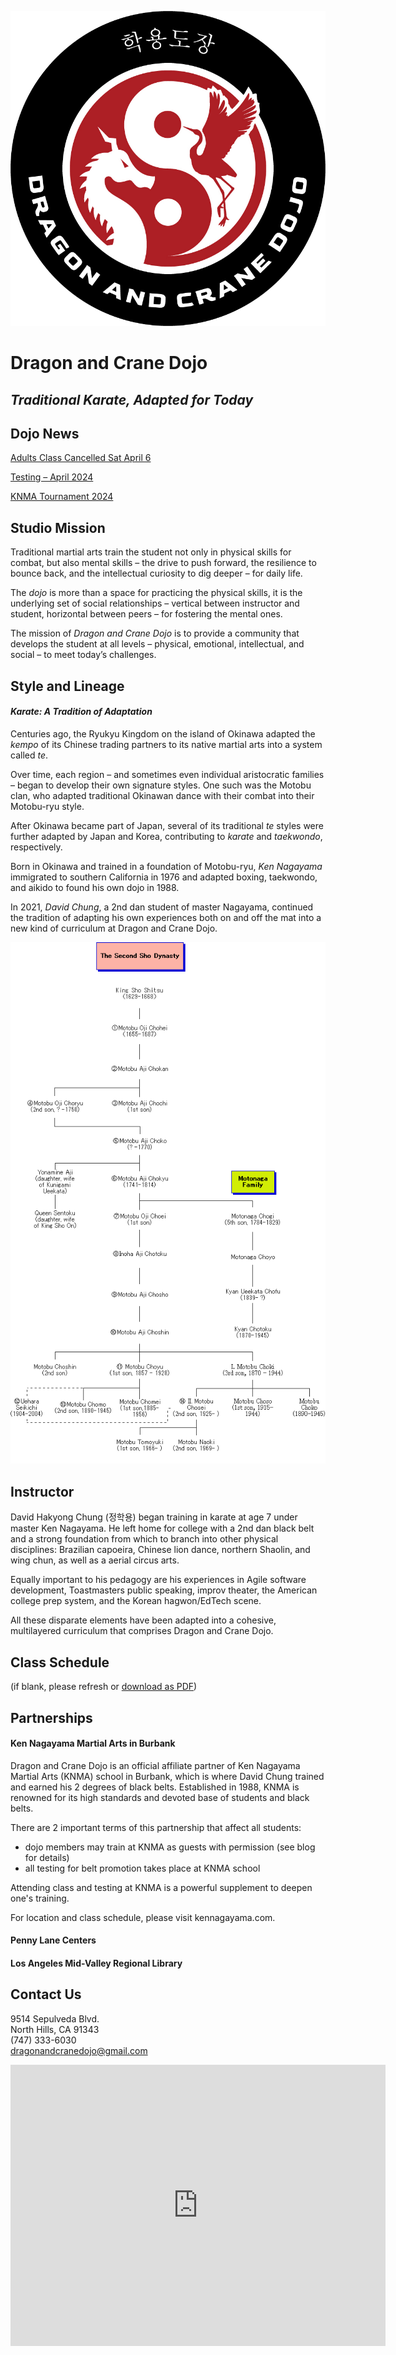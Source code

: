 ![Dojo Logo](assets/logo-transparent.png "dojo logo")

# Dragon and Crane Dojo

## _Traditional Karate, Adapted for Today_

## Dojo News

[Adults Class Cancelled Sat April 6](./cancel-adults-sat-apr-6-2024/)

[Testing – April 2024](./testing-apr-2024/)

[KNMA Tournament 2024](./knma-tournament-2024/)

## Studio Mission

Traditional martial arts train the student not only in physical skills for combat, but also mental skills – the drive to push forward, the resilience to bounce back, and the intellectual curiosity to dig deeper – for daily life.

The _dojo_ is more than a space for practicing the physical skills, it is the underlying set of social relationships – vertical between instructor and student, horizontal between peers – for fostering the mental ones.

The mission of _Dragon and Crane Dojo_ is to provide a community that develops the student at all levels – physical, emotional, intellectual, and social – to meet today’s challenges.


## Style and Lineage

#### _Karate: A Tradition of Adaptation_

Centuries ago, the Ryukyu Kingdom on the island of Okinawa adapted the _kempo_ of its Chinese trading partners to its native martial arts into a system called _te_.

Over time, each region – and sometimes even individual aristocratic families – began to develop their own signature styles. One such was the Motobu clan, who adapted traditional Okinawan dance with their combat into their Motobu-ryu style.

After Okinawa became part of Japan, several of its traditional _te_ styles were further adapted by Japan and Korea, contributing to _karate_ and _taekwondo_, respectively.

Born in Okinawa and trained in a foundation of Motobu-ryu, _Ken Nagayama_ immigrated to southern California in 1976 and adapted boxing, taekwondo, and aikido to found his own dojo in 1988.

In 2021, _David Chung_, a 2nd dan student of master Nagayama, continued the tradition of adapting his own experiences both on and off the mat into a new kind of curriculum at Dragon and Crane Dojo.

![Motoburyu Lineage](assets/motoburyu-lineage.gif "motoburyu lineage")


## Instructor

David Hakyong Chung (정학용) began training in karate at age 7 under master Ken Nagayama. He left home for college with a 2nd dan black belt and a strong foundation from which to branch into other physical disciplines: Brazilian capoeira, Chinese lion dance, northern Shaolin, and wing chun, as well as a aerial circus arts.

Equally important to his pedagogy are his experiences in Agile software development, Toastmasters public speaking, improv theater, the American college prep system, and the Korean hagwon/EdTech scene.

All these disparate elements have been adapted into a cohesive, multilayered curriculum that comprises Dragon and Crane Dojo.

## Class Schedule

(if blank, please refresh or [download as PDF](assets/Class-Schedule-2024.pdf))


## Partnerships

#### Ken Nagayama Martial Arts in Burbank

Dragon and Crane Dojo is an official affiliate partner of Ken Nagayama Martial Arts (KNMA) school in Burbank, which is where David Chung trained and earned his 2 degrees of black belts. Established in 1988, KNMA is renowned for its high standards and devoted base of students and black belts.

There are 2 important terms of this partnership that affect all students:

 - dojo members may train at KNMA as guests with permission (see blog for details)
 - all testing for belt promotion takes place at KNMA school

Attending class and testing at KNMA is a powerful supplement to deepen one's training.

For location and class schedule, please visit kennagayama.com.

#### Penny Lane Centers

#### Los Angeles Mid-Valley Regional Library


## Contact Us

9514 Sepulveda Blvd.
<br>North Hills, CA 91343
<br>(747) 333-6030
<br>dragonandcranedojo@gmail.com


<iframe src="https://www.google.com/maps/embed?pb=!1m18!1m12!1m3!1d3298.2035521160765!2d-118.46961852427543!3d34.24334927308559!2m3!1f0!2f0!3f0!3m2!1i1024!2i768!4f13.1!3m3!1m2!1s0x80c291feacd6c5b7%3A0x77e18e71b7413de9!2sDragon%20and%20Crane%20Dojo!5e0!3m2!1sen!2sus!4v1712308155791!5m2!1sen!2sus" width="600" height="450" style="border:0;" allowfullscreen="" loading="lazy" referrerpolicy="no-referrer-when-downgrade"></iframe>
